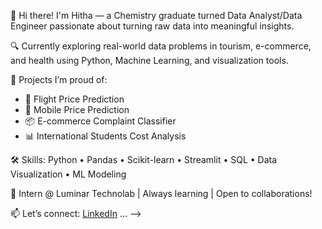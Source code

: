 👋 Hi there! I'm Hitha — a Chemistry graduate turned Data Analyst/Data Engineer passionate about turning raw data into meaningful insights.

🔍 Currently exploring real-world data problems in tourism, e-commerce, and health using Python, Machine Learning, and visualization tools.

🚀 Projects I’m proud of:
- 🧭 Flight Price Prediction
- 📱 Mobile Price Prediction
- 📦 E-commerce Complaint Classifier
- 📊 International Students Cost Analysis

🛠️ Skills: Python • Pandas • Scikit-learn • Streamlit • SQL • Data Visualization • ML Modeling

💼 Intern @ Luminar Technolab | Always learning | Open to collaborations!

📫 Let’s connect: [LinkedIn](https://linkedin.com/in/hitha-s)
...
-->
